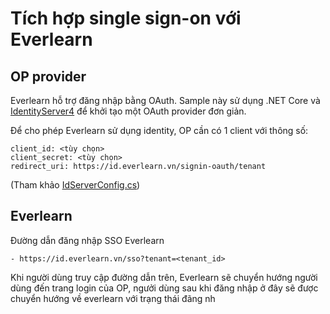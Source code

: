 # Tích hợp single sign-on với Everlearn

## OP provider

Everlearn hỗ trợ đăng nhập bằng OAuth. Sample này sử dụng .NET Core và [IdentityServer4](https://github.com/IdentityServer/IdentityServer4) để khởi tạo một OAuth provider đơn giản.

Để cho phép Everlearn sử dụng identity, OP cần có 1 client với thông số:

```
client_id: <tùy chọn>
client_secret: <tùy chọn>
redirect_uri: https://id.everlearn.vn/signin-oauth/tenant
```  

(Tham khảo [IdServerConfig.cs](Data/IdServerConfig.cs))

## Everlearn

Đường dẫn đăng nhập SSO Everlearn

```
- https://id.everlearn.vn/sso?tenant=<tenant_id>
```

Khi người dùng truy cập đường dẫn trên, Everlearn sẽ chuyển hướng người dùng đến trang login của OP, ngưởi dùng sau khi đăng nhập ở đây sẽ được chuyển hướng về everlearn với trạng thái đãng nh
